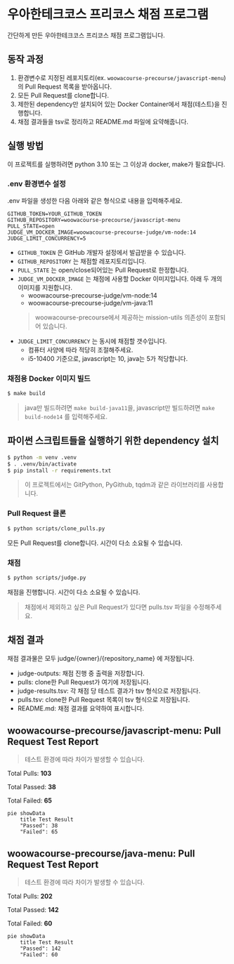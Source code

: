 # 우아한테크코스 프리코스 채점 프로그램

간단하게 만든 우아한테크코스 프리코스 채점 프로그램입니다.

## 동작 과정
1. 환경변수로 지정된 레포지토리(ex. `woowacourse-precourse/javascript-menu`)의 Pull Request 목록을 받아옵니다.
2. 모든 Pull Request를 clone합니다.
3. 제한된 dependency만 설치되어 있는 Docker Container에서 채점(테스트)을 진행합니다.
4. 채점 결과들을 tsv로 정리하고 README.md 파일에 요약해줍니다.

## 실행 방법

이 프로젝트를 실행하려면 python 3.10 또는 그 이상과 docker, make가 필요합니다.

### .env 환경변수 설정

.env 파일을 생성한 다음 아래와 같은 형식으로 내용을 입력해주세요.
```
GITHUB_TOKEN=YOUR_GITHUB_TOKEN
GITHUB_REPOSITORY=woowacourse-precourse/javascript-menu
PULL_STATE=open
JUDGE_VM_DOCKER_IMAGE=woowacourse-precourse-judge/vm-node:14
JUDGE_LIMIT_CONCURRENCY=5
```

* `GITHUB_TOKEN` 은 GitHub 개발자 설정에서 발급받을 수 있습니다.
* `GITHUB_REPOSITORY` 는 채점할 레포지토리입니다.
* `PULL_STATE` 는 open/close되어있는 Pull Request로 한정합니다.
* `JUDGE_VM_DOCKER_IMAGE` 는 채점에 사용할 Docker 이미지입니다. 아래 두 개의 이미지를 지원합니다.
  * woowacourse-precourse-judge/vm-node:14
  * woowacourse-precourse-judge/vm-java:11
  > woowacourse-precourse에서 제공하는 mission-utils 의존성이 포함되어 있습니다.
* `JUDGE_LIMIT_CONCURRENCY` 는 동시에 채점할 갯수입니다.
  * 컴퓨터 사양에 따라 적당히 조절해주세요.
  * i5-10400 기준으로, javascript는 10, java는 5가 적당합니다.

### 채점용 Docker 이미지 빌드

```sh
$ make build
```
> java만 빌드하려면 `make build-java11`을, javascript만 빌드하려면 `make build-node14` 를 입력해주세요.

## 파이썬 스크립트들을 실행하기 위한 dependency 설치

```sh
$ python -m venv .venv
$ . .venv/bin/activate
$ pip install -r requirements.txt
```
> 이 프로젝트에서는 GitPython, PyGithub, tqdm과 같은 라이브러리를 사용합니다.

### Pull Request 클론

```sh
$ python scripts/clone_pulls.py
```
모든 Pull Request를 clone합니다. 시간이 다소 소요될 수 있습니다.

### 채점

```sh
$ python scripts/judge.py
```
채점을 진행합니다. 시간이 다소 소요될 수 있습니다.

> 채점에서 제외하고 싶은 Pull Request가 있다면 pulls.tsv 파일을 수정해주세요.

## 채점 결과

채점 결과물은 모두 judge/{owner}/{repository_name} 에 저장됩니다.

* judge-outputs: 채점 진행 중 출력을 저장합니다.
* pulls: clone한 Pull Request가 여기에 저장됩니다.
* judge-results.tsv: 각 채점 당 테스트 결과가 tsv 형식으로 저장됩니다.
* pulls.tsv: clone한 Pull Request 목록이 tsv 형식으로 저장됩니다.
* README.md: 채점 결과를 요약하여 표시합니다.

## woowacourse-precourse/javascript-menu: Pull Request Test Report

> 테스트 환경에 따라 차이가 발생할 수 있습니다.

Total Pulls: **103**

Total Passed: **38**

Total Failed: **65**

```mermaid
pie showData
    title Test Result
    "Passed": 38
    "Failed": 65
```

## woowacourse-precourse/java-menu: Pull Request Test Report

> 테스트 환경에 따라 차이가 발생할 수 있습니다.

Total Pulls: **202**

Total Passed: **142**

Total Failed: **60**

```mermaid
pie showData
    title Test Result
    "Passed": 142
    "Failed": 60
```
